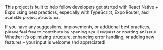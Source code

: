 This project is built to help fellow developers get started with React Native + Expo using best practices, especially with TypeScript, Expo Router, and scalable project structures.

If you have any suggestions, improvements, or additional best practices, please feel free to contribute by opening a pull request or creating an issue.
Whether it’s optimizing structure, enhancing error handling, or adding new features – your input is welcome and appreciated!
